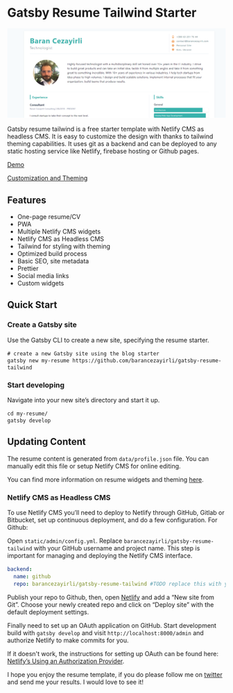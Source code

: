 # Gatsby Resume Tailwind Starter

![resume-template](./preview.png "Gatsby resume template")


Gatsby resume tailwind is a free starter template with  Netlify CMS as headless CMS. It is easy to customize the design with thanks to tailwind theming capabilities. It uses git as a backend and can be deployed to any static hosting service like Netlify, firebase hosting or Github pages.

[Demo](https://gatsby-resume-starter.netlify.com/)

[Customization and Theming](https://barancezayirli.com/free-gatsby-resume-starter-with-netlify-cms/#customization)

## Features

- One-page resume/CV
- PWA
- Multiple Netlify CMS widgets
- Netlify CMS as Headless CMS
- Tailwind for styling with theming
- Optimized build process
- Basic SEO, site metadata
- Prettier
- Social media links
- Custom widgets

## Quick Start

### Create a Gatsby site

Use the Gatsby CLI to create a new site, specifying the resume starter.

```shell
# create a new Gatsby site using the blog starter
gatsby new my-resume https://github.com/barancezayirli/gatsby-resume-tailwind
```

### Start developing

Navigate into your new site’s directory and start it up.

```shell
cd my-resume/
gatsby develop
```

## Updating Content

The resume content is generated from `data/profile.json` file. You can manually edit this file or setup Netlify CMS for online editing.

You can find more information on resume widgets and theming [here](https://barancezayirli.com/free-gatsby-resume-starter-with-netlify-cms/#customization).

### Netlify CMS as Headless CMS

To use Netlify CMS  you’ll need to deploy to Netlify through GitHub, Gitlab or Bitbucket, set up continuous deployment, and do a few configuration. For Github:

Open `static/admin/config.yml`. Replace `barancezayirli/gatsby-resume-tailwind` with your GitHub username and project name. This step is important for managing and deploying the Netlify CMS interface.

```yaml
backend:
  name: github
  repo: barancezayirli/gatsby-resume-tailwind #TODO replace this with your own repo
```

Publish your repo to Github, then, open [Netlify](app.netlify.com) and add a “New site from Git”. Choose your newly created repo and click on “Deploy site” with the default deployment settings.

Finally need to set up an OAuth application on GitHub. Start development build with `gatsby develop` and visit `http://localhost:8000/admin` and authorize Netlify to make commits for you.

If it doesn't work, the instructions for setting up OAuth can be found here: [Netlify’s Using an Authorization Provider](https://www.netlify.com/docs/authentication-providers/#using-an-authentication-provider).

I hope you enjoy the resume template, if you do please follow me on [twitter](https://twitter.com/barancezayirli) and send me your results.
I would love to see it!